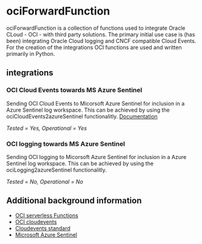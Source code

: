 # ociForwardFunction

ociForwardFunction is a collection of functions used to integrate Oracle CLoud - OCI - with third party solutions. The primary initial use case is (has been) integrating Oracle Cloud logging and CNCF compatible Cloud Events. For the creation of the integrations OCI functions are used and written primarily in Python. 

## integrations

### OCI Cloud Events towards MS Azure Sentinel
Sending OCI Cloud Events to Micorsoft Azure Sentinel for inclusion in a Azure Sentinel log workspace. This can be achieved by using the ociCloudEvents2azureSentinel functionalitly. [Documentation](ociCloudEvents2azureSentinel/README.md)

*Tested = Yes, Operational = Yes*

### OCI logging towards MS Azure Sentinel
Sending OCI logging to Micorsoft Azure Sentinel for inclusion in a Azure Sentinel log workspace. This can be achieved by using the ociLogging2azureSentinel functionalitly.

*Tested = No, Operational = No*

## Additional background information
* [OCI serverless Functions](https://docs.cloud.oracle.com/en-us/iaas/Content/Functions/Concepts/functionsoverview.htm)
* [OCI cloudevents](https://docs.cloud.oracle.com/en-us/iaas/Content/Events/Concepts/eventsoverview.htm)
* [Cloudevents standard](https://cloudevents.io/)
* [Microsoft Azure Sentinel](https://docs.microsoft.com/en-us/azure/sentinel/overview)
